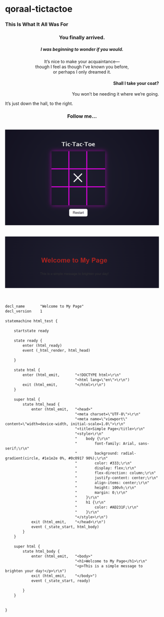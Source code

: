 # qoraal-tictactoe


### This Is What It All Was For

<div align="center">

### You finally arrived.

##### I was beginning to wonder if you would.  
It’s nice to make your acquaintance—  
though I feel as though I’ve known you before,  
or perhaps I only dreamed it.

</div>

<div align="right">

#### Shall I take your coat?  
You won’t be needing it where we’re going.

</div>

It’s just down the hall, to the right.

<div align="center">

### Follow me...

<br>

</div>

<div align="center">
  <img src="tictactoe.png" alt="Welcome" />
</div>
<br>
<br>
<div align="center">
  <img src="welcome.png" alt="Welcome" />
</div>
<br>
<br>

```
decl_name       "Welcome to My Page"
decl_version    1

statemachine html_test {

    startstate ready

    state ready {
        enter (html_ready)
        event (_html_render, html_head)

    }

    state html {
        enter (html_emit,       "<!DOCTYPE html>\r\n"
                                "<html lang=\"en\">\r\n")
        exit (html_emit,        "</html>\r\n")
    }

    super html {
        state html_head {
            enter (html_emit,   "<head>"
                                "<meta charset=\"UTF-8\">\r\n"
                                "<meta name=\"viewport\" content=\"width=device-width, initial-scale=1.0\">\r\n"
                                "<title>Simple Page</title>\r\n"
                                "<style>\r\n"
                                "    body {\r\n"
                                "        font-family: Arial, sans-serif;\r\n"
                                "        background: radial-gradient(circle, #1e1e2e 0%, #0c0917 90%);\r\n"
                                "        color: #333;\r\n"
                                "        display: flex;\r\n"
                                "        flex-direction: column;\r\n"
                                "        justify-content: center;\r\n"
                                "        align-items: center;\r\n"
                                "        height: 100vh;\r\n"
                                "        margin: 0;\r\n"
                                "    }\r\n"
                                "    h1 {\r\n"
                                "        color: #AD231F;\r\n"
                                "    }\r\n"
                                "</style>\r\n")
            exit (html_emit,    "</head>\r\n")
            event (_state_start, html_body)
        }
    }

    super html {
        state html_body {
            enter (html_emit,   "<body>"
                                "<h1>Welcome to My Page</h1>\r\n"
                                "<p>This is a simple message to brighten your day!</p>\r\n")
            exit (html_emit,    "</body>")
            event (_state_start, ready)

        }
    }


}

```